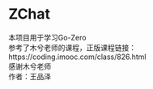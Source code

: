 <h1>ZChat</h1>
本项目用于学习Go-Zero<br>
参考了木兮老师的课程，正版课程链接：https://coding.imooc.com/class/826.html<br>
感谢木兮老师<br>
作者：王品泽